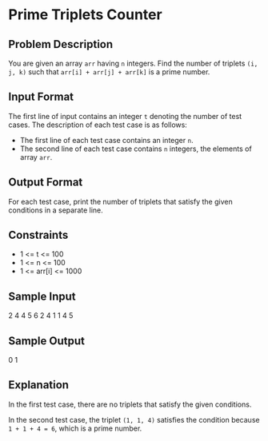 # Prime Triplets Counter

## Problem Description

You are given an array `arr` having `n` integers. Find the number of triplets `(i, j, k)` such that `arr[i] + arr[j] + arr[k]` is a prime number.

## Input Format

The first line of input contains an integer `t` denoting the number of test cases. The description of each test case is as follows:

- The first line of each test case contains an integer `n`.
- The second line of each test case contains `n` integers, the elements of array `arr`.

## Output Format

For each test case, print the number of triplets that satisfy the given conditions in a separate line.

## Constraints

- 1 <= t <= 100
- 1 <= n <= 100
- 1 <= arr[i] <= 1000

## Sample Input

2
4
4 5 6 2
4
1 1 4 5


## Sample Output
0
1

## Explanation

In the first test case, there are no triplets that satisfy the given conditions.

In the second test case, the triplet `(1, 1, 4)` satisfies the condition because `1 + 1 + 4 = 6`, which is a prime number.
